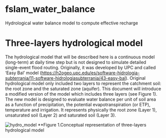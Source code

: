 # fslam_water_balance
Hydrological water balance model to compute effective recharge

# Three-layers hydrological model
The hydrological model that will be described here is a continuous model (long-term) at daily time step but is not designed to simulate detailed single-event flood routing. Originally, it was developed by UPC and called ‘Easy Bal’ model (https://h2ogeo.upc.edu/es/software-hidrologia-subterrania/11-software-hidrologiasubterrania/43-easy-bal). Original hydrological model only included two layers to represent the catchment soil: the root zone and the saturated zone (aquifer). This document will introduce a modified version of the model which includes three layers (see Figure 1). The new model is designed to evaluate water balance per unit of soil area as a function of precipitation, the potential evapotranspiration (or ETP), temperature and irrigation. It represents physically the root zone (Layer 1), unsaturated soil (Layer 2) and saturated soil (Layer 3). 

![hydro_model](https://user-images.githubusercontent.com/25410950/185788683-58c758c2-cb91-4a0e-8601-7899d7dad66e.PNG)
**Figure 1.Conceptual representation of three-layers hydrological model
